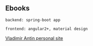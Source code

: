 ## Ebooks

	backend: spring-boot app

	frontend: angular2+, material design

[Vladimir Antin personal site](http://vladimirantin.me)